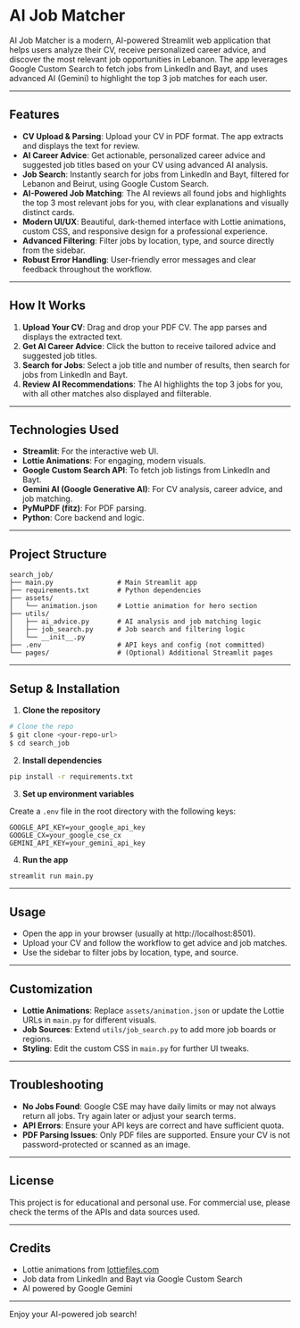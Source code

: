 # AI Job Matcher

AI Job Matcher is a modern, AI-powered Streamlit web application that helps users analyze their CV, receive personalized career advice, and discover the most relevant job opportunities in Lebanon. The app leverages Google Custom Search to fetch jobs from LinkedIn and Bayt, and uses advanced AI (Gemini) to highlight the top 3 job matches for each user.

---

## Features

- **CV Upload & Parsing**: Upload your CV in PDF format. The app extracts and displays the text for review.
- **AI Career Advice**: Get actionable, personalized career advice and suggested job titles based on your CV using advanced AI analysis.
- **Job Search**: Instantly search for jobs from LinkedIn and Bayt, filtered for Lebanon and Beirut, using Google Custom Search.
- **AI-Powered Job Matching**: The AI reviews all found jobs and highlights the top 3 most relevant jobs for you, with clear explanations and visually distinct cards.
- **Modern UI/UX**: Beautiful, dark-themed interface with Lottie animations, custom CSS, and responsive design for a professional experience.
- **Advanced Filtering**: Filter jobs by location, type, and source directly from the sidebar.
- **Robust Error Handling**: User-friendly error messages and clear feedback throughout the workflow.

---

## How It Works

1. **Upload Your CV**: Drag and drop your PDF CV. The app parses and displays the extracted text.
2. **Get AI Career Advice**: Click the button to receive tailored advice and suggested job titles.
3. **Search for Jobs**: Select a job title and number of results, then search for jobs from LinkedIn and Bayt.
4. **Review AI Recommendations**: The AI highlights the top 3 jobs for you, with all other matches also displayed and filterable.

---

## Technologies Used

- **Streamlit**: For the interactive web UI.
- **Lottie Animations**: For engaging, modern visuals.
- **Google Custom Search API**: To fetch job listings from LinkedIn and Bayt.
- **Gemini AI (Google Generative AI)**: For CV analysis, career advice, and job matching.
- **PyMuPDF (fitz)**: For PDF parsing.
- **Python**: Core backend and logic.

---

## Project Structure

```
search_job/
├── main.py                # Main Streamlit app
├── requirements.txt       # Python dependencies
├── assets/
│   └── animation.json     # Lottie animation for hero section
├── utils/
│   ├── ai_advice.py       # AI analysis and job matching logic
│   ├── job_search.py      # Job search and filtering logic
│   └── __init__.py
├── .env                   # API keys and config (not committed)
└── pages/                 # (Optional) Additional Streamlit pages
```

---

## Setup & Installation

1. **Clone the repository**

```bash
# Clone the repo
$ git clone <your-repo-url>
$ cd search_job
```

2. **Install dependencies**

```bash
pip install -r requirements.txt
```

3. **Set up environment variables**

Create a `.env` file in the root directory with the following keys:

```
GOOGLE_API_KEY=your_google_api_key
GOOGLE_CX=your_google_cse_cx
GEMINI_API_KEY=your_gemini_api_key
```

4. **Run the app**

```bash
streamlit run main.py
```

---

## Usage

- Open the app in your browser (usually at http://localhost:8501).
- Upload your CV and follow the workflow to get advice and job matches.
- Use the sidebar to filter jobs by location, type, and source.

---

## Customization

- **Lottie Animations**: Replace `assets/animation.json` or update the Lottie URLs in `main.py` for different visuals.
- **Job Sources**: Extend `utils/job_search.py` to add more job boards or regions.
- **Styling**: Edit the custom CSS in `main.py` for further UI tweaks.

---

## Troubleshooting

- **No Jobs Found**: Google CSE may have daily limits or may not always return all jobs. Try again later or adjust your search terms.
- **API Errors**: Ensure your API keys are correct and have sufficient quota.
- **PDF Parsing Issues**: Only PDF files are supported. Ensure your CV is not password-protected or scanned as an image.

---

## License

This project is for educational and personal use. For commercial use, please check the terms of the APIs and data sources used.

---

## Credits

- Lottie animations from [lottiefiles.com](https://lottiefiles.com/)
- Job data from LinkedIn and Bayt via Google Custom Search
- AI powered by Google Gemini

---

Enjoy your AI-powered job search!
